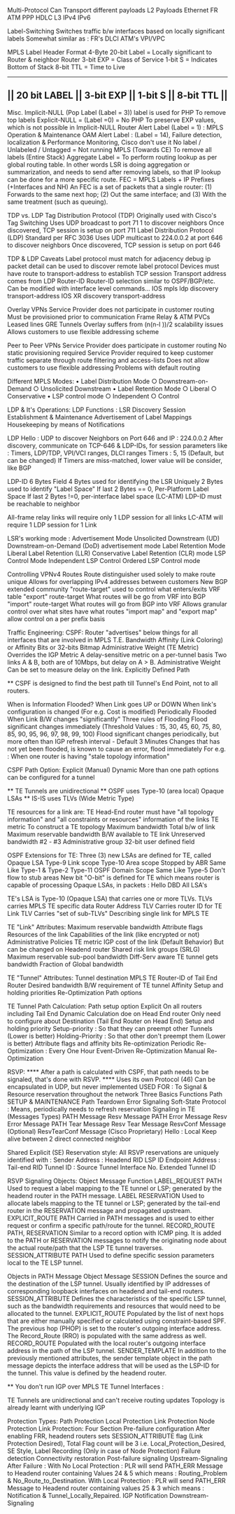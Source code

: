 Multi-Protocol
Can Transport different payloads
L2 Payloads
Ethernet
FR
ATM
PPP
HDLC
L3
IPv4
IPv6


Label-Switching
Switches traffic b/w interfaces based on locally significant labels
Somewhat similar as :
FR's DLCI
ATM's VPI/VPC


MPLS Label Header Format
4-Byte
20-bit Label = Locally significant to Router & neighbor Router
3-bit EXP = Class of Service
1-bit S = Indicates Bottom of Stack
8-bit TTL = Time to Live
 
----------------------------------------------------------------------
|| 20 bit LABEL ||  3-bit EXP || 1-bit S || 8-bit TTL ||
----------------------------------------------------------------------



Misc.
Implicit-NULL (Pop Label (Label = 3))  label is used for PHP
To remove top labels
Explicit-NULL = (Label =0) = No PHP
To preserve EXP values, which is not possible in Implicit-NULL
Router Alert Label (Label = 1) :  MPLS Operation & Maintenance
OAM Alert Label : (Label = 14), Failure detection, localization & Performance Monitoring, Cisco don't use it
No label / Unlabeled / Untagged = Not running MPLS (Towards CE)
To remove all labels (Entire Stack)
Aggregate Label = To perform routing lookup as per global routing table. In other words LSR is doing aggregation or summarization, and needs to send after removing labels, so that IP lookup can be done for a more specific route.
FEC = MPLS Labels + IP Prefixes (+Interfaces and NH)
An FEC is a set of packets that a single router:
(1)  Forwards to the same next hop;
(2)  Out the same interface; and
(3)  With the same treatment (such as queuing).




TDP vs. LDP 
Tag Distribution Protocol (TDP) 
Originally used with Cisco's Tag Switching 
Uses UDP broadcast to port 71 1 to discover neighbors 
Once discovered, TCP session is setup on port 711 
Label Distribution Protocol (LDP) 
Standard per RFC 3036 
Uses UDP multicast to 224.0.0.2 at port 646 to discover neighbors 
Once discovered, TCP session is setup on port 646



TDP & LDP Caveats 
Label protocol must match for adjacency 
debug ip packet detail can be used to discover remote label protocol 
Devices must have route to transport-address to establish TCP session 
Transport address comes from LDP Router-ID 
Router-ID selection similar to OSPF/BGP/etc. 
Can be modified with interface level commands... 
IOS  mpls ldp discovery transport-address 
IOS XR discovery transport-address 



Overlay VPNs 
Service Provider does not participate in customer routing 
Must be provisioned prior to communication 
Frame Relay & ATM PVCs 
Leased lines 
GRE Tunnels 
Overlay suffers from (n(n-l ))/2 scalability issues 
Allows customers to use flexible addressing scheme 

Peer to Peer VPNs
Service Provider does participate in customer routing 
No static provisioning required 
Service Provider required to keep customer traffic separate through route filtering and access-lists
Does not allow customers to use flexible addressing
Problems with default routing



Different MPLS Modes:
• Label Distribution Mode
	○ Downstream-on-Demand
○ Unsolicited Downstream
• Label Retention Mode
	○ Liberal
	○ Conservative
• LSP control mode
	○ Independent
	○ Control

 


LDP & It's Operations:
LDP Functions :
LSR Discovery
Session Establishment & Maintenance
Advertisement of Label Mappings
Housekeeping by means of Notifications
 
LDP Hello :
UDP to discover Neighbors on Port 646 and IP : 224.0.0.2
After discovery, communicate on TCP-646 & LDP-IDs, for session parameters like : Timers, LDP/TDP, VPI/VCI ranges, DLCI ranges
Timers : 5, 15 (Default, but can be changed)
If Timers are miss-matched, lower value will be consider, like BGP
 
LDP-ID
6 Bytes Field
4 Bytes used for identifying the LSR Uniquely
2 Bytes used to identify "Label Space"
If last 2 Bytes == 0, Per-Platform Label Space
If last 2 Bytes !=0, per-interface label space (LC-ATM)
LDP-ID must be reachable to neighbor
 
All-frame relay links will require only 1 LDP session for all links
LC-ATM will require 1 LDP session for 1 Link


LSR's working mode :
Advertisement Mode
Unsolicited Downstream (UD)
Downstream-on-Demand (DoD) advertisement mode
Label Retention Mode
Liberal Label Retention (LLR)
Conservative Label Retention (CLR) mode
LSP Control Mode
Independent LSP Control
Ordered LSP Control mode


Controlling VPNv4 Routes 
Route distinguisher used solely to make route unique 
Allows for overlapping IPv4 addresses between customers 
New BGP extended community "route-target" used to control what enters/exits VRF table 
"export" route-target 
What routes will be go from VRF into BGP 
"import" route-target 
What routes will go from BGP into VRF 
Allows granular control over what sites have what routes 
"import map" and "export map" allow control on a per prefix basis 





Traffic Engineering:
CSPF:
Router "advertises" below things for all interfaces that are involved in MPLS T.E.
Bandwidth
Affinity (Link Coloring) or Affinity Bits or 32-bits Bitmap
Administrative Weight (TE Metric)
Overrides the IGP Metric
A delay-sensitive metric on a per-tunnel basis
Two links A & B, both are of 10Mbps, but delay on A > B. Administrative Weight Can be set to measure delay on the link.
Explicitly Defined Path

 ** CSPF is designed to find the best path till Tunnel's End Point, not to all routers.


When is Information Flooded?
When Link goes UP or DOWN
When link's configuration is changed (For e.g. Cost is modified)
Periodically Flooded
When Link B/W changes "significantly"
Three rules of Flooding
Flood significant changes immediately (Threshold Values : 15, 30, 45, 60, 75, 80, 85, 90, 95, 96, 97, 98, 99, 100)
Flood significant changes periodically, but more often than IGP refresh interval - Default 3 Minutes
Changes that has not yet been flooded, is known to cause an error, flood immediately
For e.g. : When one router is having "stale topology information"
 

  
CSPF Path Option:
Explicit (Manual)
Dynamic
More than one path options can be configured for a tunnel
 
** TE Tunnels are unidirectional
**  OSPF uses Type-10 (area local) Opaque LSAs
** IS-IS uses TLVs (Wide Metric Type)

TE resources for a link are:
TE Head-End router must have "all topology information" and "all constraints or resources" information of the links
TE metric
To construct a TE topology
Maximum bandwidth
Total b/w of link
Maximum reservable bandwidth
B/W available to TE link
Unreserved bandwidth
#2 - #3
Administrative group
32-bit user defined field
 
OSPF Extensions for TE:
Three (3) new LSAs are defined for TE, called Opaque LSA
Type-9
Link scope
Type-10
Area scope
Stopped by ABR
Same Like Type-1 & Type-2
Type-11
OSPF Domain Scope
Same Like Type-5
Don't flow to stub areas
New bit "O-bit" is defined for TE which means router is capable of processing Opaque LSAs, in packets :
Hello
DBD
All LSA's
 
TE's LSA is Type-10 (Opaque LSA) that carries one or more TLVs.
TLVs carries MPLS TE specific data
Router Address TLV
Carries router ID for TE
Link TLV
Carries "set of sub-TLVs"
Describing single link for MPLS TE
 
TE "Link" Attributes:
Maximum reservable bandwidth
Attribute flags
Resources of the link
Capabilities of the link (like encrypted or not)
Administrative Policies
TE metric
IGP cost of the link (Default Behavior)
But can be changed on Headend router
Shared risk link groups (SRLG)
Maximum reservable sub-pool bandwidth
Diff-Serv aware TE tunnel gets bandwidth
Fraction of Global bandwidth
 
TE "Tunnel" Attributes:
Tunnel destination
MPLS TE Router-ID of Tail End Router
Desired bandwidth
B/W requirement of TE tunnel
Affinity
Setup and holding priorities
Re-Optimization
Path options
 
TE Tunnel Path Calculation:
Path setup option
Explicit
On all routers including Tail End
Dynamic
Calculation doe on Head End router
Only need to configure about Destination (Tail End Router on Head End)
Setup and holding priority
Setup-priority : So that they can preempt other Tunnels (Lower is better)
Holding-Priority : So that other don't preempt them (Lower is better)
Attribute flags and affinity bits
Re-optimization
Periodic Re-Optimization  : Every One Hour
Event-Driven Re-Optimization
Manual Re-Optimization
 

  

  


RSVP:
 **** After a path is calculated with CSPF, that path needs to be signaled, that's done with RSVP.  ****
Uses its own Protocol (46)
Can be encapsulated in UDP, but never implemented
USED FOR : To Signal & Resource reservation throughout the network
Three Basics Functions
Path SETUP & MAINTENANCE
Path Teardown
Error Signaling
Soft-State Protocol : Means, periodically needs to refresh reservation
Signaling in TE (Messages Types)
PATH Message
Resv Message
PATH Error Message
Resv Error Message
PATH Tear Message
Resv Tear Message
ResvConf Message (Optional)
ResvTearConf Message (Cisco Proprietary)
Hello : Local Keep alive between 2 direct connected neighbor
   
Shared Explicit (SE) Reservation style:
All RSVP reservations are uniquely identified with :
Sender Address : Headend RID
LSP ID
Endpoint Address : Tail-end RID
Tunnel ID : Source Tunnel Interface No.
Extended Tunnel ID
 

RSVP Signaling Objects:
Object
Message
Function
LABEL_REQUEST
PATH
Used to request a label mapping to the TE tunnel or LSP; generated by the headend router in the PATH message.
LABEL
RESERVATION
Used to allocate labels mapping to the TE tunnel or LSP; generated by the tail-end router in the RESERVATION message and propagated upstream.
EXPLICIT_ROUTE
PATH
Carried in PATH messages and is used to either request or confirm a specific path/route for the tunnel.
RECORD_ROUTE
PATH, RESERVATION
Similar to a record option with ICMP ping. It is added to the PATH or RESERVATION messages to notify the originating node about the actual route/path that the LSP TE tunnel traverses.
SESSION_ATTRIBUTE
PATH
Used to define specific session parameters local to the TE LSP tunnel.



  

  

Objects in PATH Message
Object
Message
SESSION
Defines the source and the destination of the LSP tunnel. Usually identified by IP addresses of corresponding loopback interfaces on headend and tail-end routers.
SESSION_ATTRIBUTE
Defines the characteristics of the specific LSP tunnel, such as the bandwidth requirements and resources that would need to be allocated to the tunnel.
EXPLICIT_ROUTE
Populated by the list of next hops that are either manually specified or calculated using constraint-based SPF. The previous hop (PHOP) is set to the router's outgoing interface address. The Record_Route (RRO) is populated with the same address as well.
RECORD_ROUTE
Populated with the local router's outgoing interface address in the path of the LSP tunnel.
SENDER_TEMPLATE
In addition to the previously mentioned attributes, the sender template object in the path message depicts the interface address that will be used as the LSP-ID for the tunnel. This value is defined by the headend router.



  

  

  

  

 ** You don't run IGP over MPLS TE Tunnel Interfaces :


TE Tunnels are unidirectional and can't receive routing updates
Topology is already learnt with underlying IGP
 
Protection Types:
Path Protection
Local Protection
Link Protection
Node Protection
Link Protection: Four Section
Pre-failure configuration
After enabling FRR, headend routers sets SESSION_ATTRIBUTE flag (Link Protection Desired), Total Flag count will be 3 i.e. Local_Protection_Desired, SE Style, Label Recording (Only in case of Node Protection)
Failure detection
Connectivity restoration
Post-failure signaling
Upstream-Signaling
After Failure :
With No Local Protection : PLR will send PATH_ERR Message to Headend router containing Values 24 & 5 which means : Routing_Problem & No_Route_to_Destination.
With Local Protection : PLR will send PATH_ERR Message to Headend router containing values 25 & 3 which means : Notification & Tunnel_Locally_Repaired.
IGP Notification
Downstream-Signaling
 


